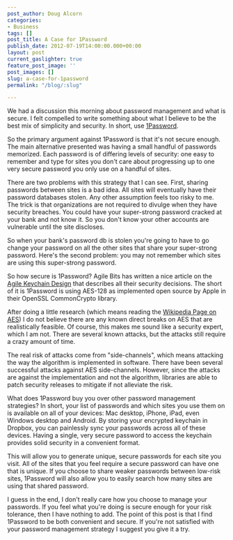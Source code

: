 ```yaml
---
post_author: Doug Alcorn
categories:
- Business
tags: []
post_title: A Case for 1Password
publish_date: 2012-07-19T14:00:00.000+00:00
layout: post
current_gaslighter: true
feature_post_image: ''
post_images: []
slug: a-case-for-1password
permalink: "/blog/:slug"

---
```

We had a discussion
this morning about password management and what is secure. I felt compelled to
write something about what I believe to be the best mix of simplicity and
security. In short, use [1Password](https://agilebits.com/onepassword).

So the primary argument against 1Password is that it's not secure enough. The
main alternative presented was having a small handful of passwords memorized.
Each password is of differing levels of security: one easy to remember and
type for sites you don't care about progressing up to one very secure password
you only use on a handful of sites.

There are two problems with this strategy that I can see. First, sharing
passwords between sites is a bad idea. All sites will eventually have their
password databases stolen. Any other assumption feels too risky to me. The
trick is that organizations are not required to divulge when they have
security breaches. You could have your super-strong password cracked at your
bank and not know it. So you don't know your other accounts are vulnerable
until the site discloses.

So when your bank's password db is stolen you're going to have to go change
your password on all the other sites that share your super-strong password.
Here's the second problem: you may not remember which sites are using this
super-strong password.

So how secure is 1Password? Agile Bits has written a nice article on the
[Agile Keychain
Design](http://help.agilebits.com/1Password3/agile_keychain_design.html) that
describes all their security decisions. The short of it is 1Password is using
AES-128 as implemented open source by Apple in their OpenSSL CommonCrypto
library.

After doing a little research (which means reading the [Wikipedia Page on
AES](http://en.wikipedia.org/wiki/Advanced_Encryption_Standard)) I do not
believe there are any known direct breaks on AES that are realistically
feasible. Of course, this makes me sound like a security expert, which I am
not. There are several known attacks, but the attacks still require a crazy
amount of time.

The real risk of attacks come from "side-channels", which means attacking the
way the algorithm is implemented in software. There have been several
successful attacks against AES side-channels. However, since the attacks are
against the implementation and not the algorithm, libraries are able to patch
security releases to mitigate if not alleviate the risk.

What does 1Password buy you over other password management strategies? In
short, your list of passwords and which sites you use them on is available on
all of your devices: Mac desktop, iPhone, iPad, even Windows desktop and
Android. By storing your encrypted keychain in Dropbox, you can painlessly
sync your passwords across all of these devices. Having a single, very secure
password to access the keychain provides solid security in a convenient
format.

This will allow you to generate unique, secure passwords for each site you
visit. All of the sites that you feel require a secure password can have one
that is unique. If you choose to share weaker passwords between low-risk
sites, 1Password will also allow you to easily search how many sites are using
that shared password.

I guess in the end, I don't really care how you choose to manage your
passwords. If you feel what you're doing is secure enough for your risk
tolerance, then I have nothing to add. The point of this post is that I find
1Password to be both convenient and secure. If you're not satisfied with your
password management strategy I suggest you give it a try.
